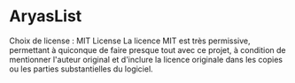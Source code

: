 # AryasList
Choix de license : MIT License
La licence MIT est très permissive, permettant à quiconque de faire presque tout avec ce projet, à condition de mentionner l'auteur original et d'inclure la licence originale dans les copies ou les parties substantielles du logiciel.
